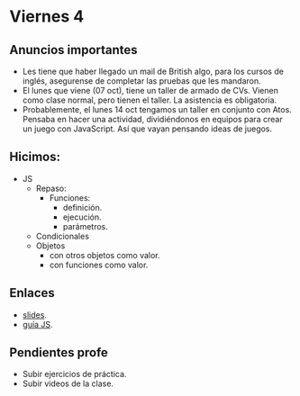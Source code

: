 # Viernes 4

## Anuncios importantes

- Les tiene que haber llegado un mail de British algo, para los cursos de inglés, asegurense de completar las pruebas que les mandaron.
- El lunes que viene (07 oct), tiene un taller de armado de CVs. Vienen como clase normal, pero tienen el taller. La asistencia es obligatoria.
- Probablemente, el lunes 14 oct tengamos un taller en conjunto con Atos. Pensaba en hacer una actividad, dividiéndonos en equipos para crear un juego con JavaScript. Así que vayan pensando ideas de juegos.

## Hicimos:

- JS
  - Repaso:
    - Funciones:
      - definición.
      - ejecución.
      - parámetros.
  - Condicionales
  - Objetos
    - con otros objetos como valor.
    - con funciones como valor.

## Enlaces

- [slides](https://comunidadit-villacrespo.github.io/clase-js-basico/).
- [guía JS](https://nperrin.io/es/tech/guia-introduccion-a-js).

## Pendientes profe

- Subir ejercicios de práctica.
- Subir videos de la clase.
